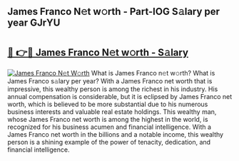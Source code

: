 ## James Franco N𝚎t w𝚘rth - Part-IOG S𝚊lary per year GJrYU

# <h2><a href="http://gc2k4b.nevu.top/?p=James+Franco">🔗 👉🔴 James Franco N𝚎t w𝚘rth - S𝚊lary</a></h2>

[![James Franco N𝚎t W𝚘rth](https://i.imgur.com/Oavwk0R.jpeg)](http://gc2k4b.nevu.top/?p=James+Franco)
What is James Franco n𝚎t w𝚘rth? What is James Franco s𝚊lary per year?
With a James Franco net worth that is impressive, this wealthy person is among the richest in his industry. His annual compensation is considerable, but it is eclipsed by James Franco net worth, which is believed to be more substantial due to his numerous business interests and valuable real estate holdings. This wealthy man, whose James Franco net worth is among the highest in the world, is recognized for his business acumen and financial intelligence. With a James Franco net worth in the billions and a notable income, this wealthy person is a shining example of the power of tenacity, dedication, and financial intelligence.
